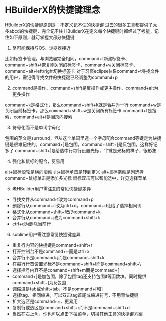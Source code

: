 # HBuilderX的快捷键理念

HBuilderX的快捷键原则是：不定义记不住的快捷键
过去的很多工具都提供了太多abcd的快捷键，完全记不住
HBuilderX在定义每个快捷键时都经过了考量，记住如下原则，就可掌握大部分快捷键

1. 尽可能保持与OS、浏览器接近

比如标签卡管理，与浏览器完全相同，command+t新建标签卡、command+shift+t恢复刚关闭的标签卡、command+w关闭标签卡、command+alt+left/right切换标签卡
对于习惯eclipse体系command+t寻找文件的用户，需记得寻找文件的快捷键已经调整为command+p

2. command是操作、command+shift是反操作或更多操作、command+alt为更多操作

command+k是格式化，那么command+shift+k就是合并为一行
command+w是关闭当前标签卡，那么command+shift+w是关闭所有标签卡
command+f是搜索，command+alt+f是目录内搜索

3. 符号化而不是单词字母化

包围的英文是surround，但从这个单词里选一个字母配合command等键定为快捷键是很难记住的。command+]是包围，command+shift+]是反包围，这样好记多了
command+shift+|是给选中行每行设置光标，“|”就是光标的样子，很形象

4. 强化和鼠标的配合，更易用

alt+鼠标滚轮是横向滚动
alt+鼠标单击是转到定义
alt+鼠标拖动是列选择
command+鼠标单击是添加多光标
鼠标双击可以智能选中，详见选择菜单

5. 老HBuilder用户需注意的常见快捷键差异

- 寻找文件从command+t改为command+p
- 删除行从command+d改为ctrl+d。command+d让给了选择相同词
- 格式化从command+shift+f改为command+k
- 合并行从command+j改为command+shift+k
- ctrl+d为删除当前行

6. sublime用户需注意常见快捷键差异

- 重复行内容的快捷键是command+shift+r
- 打开控制台不是command+~而是ctrl+x
- 合并行不是command+j而是command+shift+k
- 在每行行首设置光标不是command+shift+l而是command+shift+\
- 选择括号内容不是command+shift+m而是command+[
- command+]是加包围。除了包围tag还支持包围if等函数块。同时提供command+shift+]为反包围
- 调缩进是tab或shift+tab，不是command+[和]
- 选择tag、相同缩进，可以双击tag首尾或缩进符号，不用背快捷键
- 扩大选区是command+=，更易用
- 复制行或选区是command+shift+r而不是command+shift+d
- 当然在右上角，你也可以点击下拉菜单，切换其他工具的快捷键方案